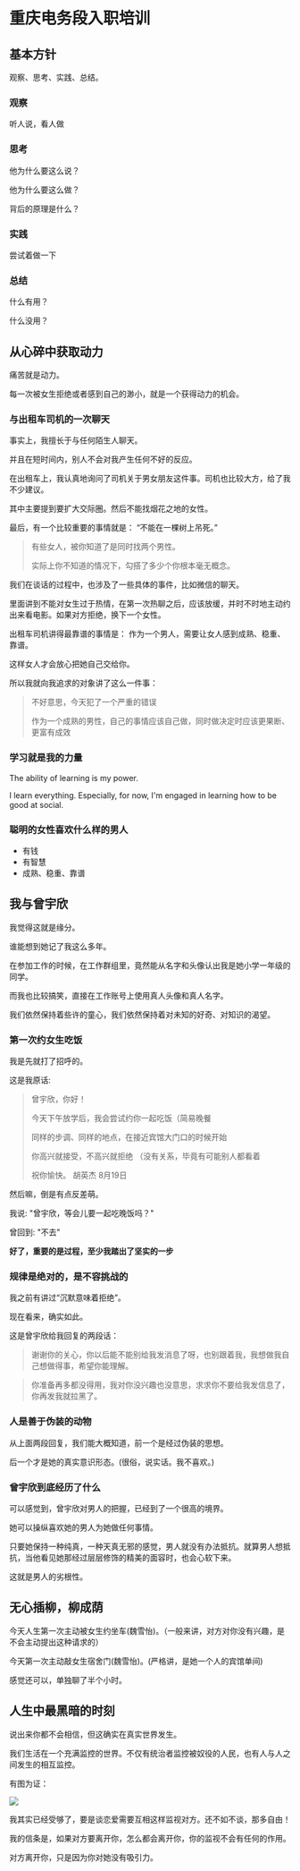 # 重庆电务段入职培训

## 基本方针

观察、思考、实践、总结。

### 观察

听人说，看人做

### 思考

他为什么要这么说？

他为什么要这么做？

背后的原理是什么？

### 实践

尝试着做一下

### 总结

什么有用？

什么没用？

## 从心碎中获取动力

痛苦就是动力。

每一次被女生拒绝或者感到自己的渺小，就是一个获得动力的机会。

### 与出租车司机的一次聊天

事实上，我擅长于与任何陌生人聊天。

并且在短时间内，别人不会对我产生任何不好的反应。

在出租车上，我认真地询问了司机关于男女朋友这件事。司机也比较大方，给了我不少建议。

其中主要提到要扩大交际圈。然后不能找烟花之地的女性。

最后，有一个比较重要的事情就是： “不能在一棵树上吊死。”

> 有些女人，被你知道了是同时找两个男性。
>
> 实际上你不知道的情况下，勾搭了多少个你根本毫无概念。

我们在谈话的过程中，也涉及了一些具体的事件，比如微信的聊天。

里面讲到不能对女生过于热情，在第一次热聊之后，应该放缓，并时不时地主动约出来看电影。如果对方拒绝，换下一个女性。

出租车司机讲得最靠谱的事情是： 作为一个男人，需要让女人感到成熟、稳重、靠谱。

这样女人才会放心把她自己交给你。

所以我就向我追求的对象讲了这么一件事：

> 不好意思，今天犯了一个严重的错误
>
> 作为一个成熟的男性，自己的事情应该自己做，同时做决定时应该更果断、更富有成效

### 学习就是我的力量

The ability of learning is my power.

I learn everything. Especially, for now, I'm engaged in learning how to be good at social.

### 聪明的女性喜欢什么样的男人

* 有钱
* 有智慧
* 成熟、稳重、靠谱

## 我与曾宇欣

我觉得这就是缘分。

谁能想到她记了我这么多年。

在参加工作的时候，在工作群组里，竟然能从名字和头像认出我是她小学一年级的同学。

而我也比较搞笑，直接在工作账号上使用真人头像和真人名字。

我们依然保持着些许的童心，我们依然保持着对未知的好奇、对知识的渴望。

### 第一次约女生吃饭

我是先就打了招呼的。

这是我原话:

> 曾宇欣，你好！
>
> 今天下午放学后，我会尝试约你一起吃饭（简易晚餐
>
> 同样的步调、同样的地点，在接近宾馆大门口的时候开始
>
> 你高兴就接受，不高兴就拒绝 （没有关系，毕竟有可能别人都看着
>
> 祝你愉快。 胡英杰 8月19日

然后嘛，倒是有点反差萌。

我说: "曾宇欣，等会儿要一起吃晚饭吗？"

曾回到: "不去"

 **好了，重要的是过程，至少我踏出了坚实的一步** 

### 规律是绝对的，是不容挑战的

我之前有讲过“沉默意味着拒绝”。

现在看来，确实如此。

这是曾宇欣给我回复的两段话：

> 谢谢你的关心，你以后能不能别给我发消息了呀，也别跟着我，我想做我自己想做得事，希望你能理解。

> 你准备再多都没得用，我对你没兴趣也没意思，求求你不要给我发信息了，你再发我就拉黑了。

### 人是善于伪装的动物

从上面两段回复，我们能大概知道，前一个是经过伪装的思想。

后一个才是她的真实意识形态。\(很俗，说实话。我不喜欢。\)

### 曾宇欣到底经历了什么

可以感觉到，曾宇欣对男人的把握，已经到了一个很高的境界。

她可以操纵喜欢她的男人为她做任何事情。

只要她保持一种纯真，一种天真无邪的感觉，男人就没有办法抵抗。就算男人想抵抗，当他看见她那经过层层修饰的精美的面容时，也会心软下来。

这就是男人的劣根性。

## 无心插柳，柳成荫

今天人生第一次主动被女生约坐车\(魏雪怡\)。（一般来讲，对方对你没有兴趣，是不会主动提出这种请求的）

今天第一次主动敲女生宿舍门\(魏雪怡\)。\(严格讲，是她一个人的宾馆单间\)

感觉还可以，单独聊了半个小时。

## 人生中最黑暗的时刻

说出来你都不会相信，但这确实在真实世界发生。

我们生活在一个充满监控的世界。不仅有统治者监控被奴役的人民，也有人与人之间发生的相互监控。

有图为证：

![](.gitbook/assets/f821f6745a0542bfcea9443a19e0ae29a041866e94366dbee0860d1c15c9348c.png)

我其实已经受够了，要是谈恋爱需要互相这样监视对方。还不如不谈，那多自由！

我的信条是，如果对方要离开你，怎么都会离开你，你的监视不会有任何的作用。

对方离开你，只是因为你对她没有吸引力。

